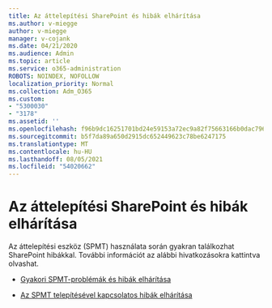 ```yaml
---
title: Az áttelepítési SharePoint és hibák elhárítása
ms.author: v-miegge
author: v-miegge
manager: v-cojank
ms.date: 04/21/2020
ms.audience: Admin
ms.topic: article
ms.service: o365-administration
ROBOTS: NOINDEX, NOFOLLOW
localization_priority: Normal
ms.collection: Adm_O365
ms.custom:
- "5300030"
- "3178"
ms.assetid: ''
ms.openlocfilehash: f96b9dc16251701bd24e59153a72ec9a82f75663166b0dac796276e6f66c6424
ms.sourcegitcommit: b5f7da89a650d2915dc652449623c78be6247175
ms.translationtype: MT
ms.contentlocale: hu-HU
ms.lasthandoff: 08/05/2021
ms.locfileid: "54020662"
---
```

# <a name="troubleshooting-sharepoint-migration-tool-issues-and-errors"></a>Az áttelepítési SharePoint és hibák elhárítása

Az áttelepítési eszköz (SPMT) használata során gyakran találkozhat SharePoint hibákkal. További információt az alábbi hivatkozásokra kattintva olvashat.

- [Gyakori SPMT-problémák és hibák elhárítása](https://docs.microsoft.com/sharepointmigration/troubleshooting-common-spmt-issues)

- [Az SPMT telepítésével kapcsolatos hibák elhárítása](https://docs.microsoft.com/sharepointmigration/spmt-install-issues)

